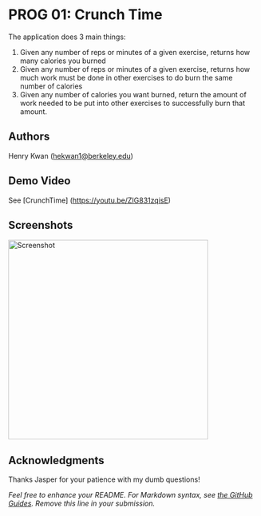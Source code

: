 # PROG 01: Crunch Time

The application does 3 main things:
1)	Given any number of reps or minutes of a given exercise, returns how many calories you burned
2)	Given any number of reps or minutes of a given exercise, returns how much work must be done in other exercises to do burn the same number of calories
3)	Given any number of calories you want burned, return the amount of work needed to be put into other exercises to successfully burn that amount.


## Authors

Henry Kwan ([hekwan1@berkeley.edu](mailto:hekwan1@berkeley.edu))

## Demo Video

See [CrunchTime] (https://youtu.be/ZIG831zqisE)

## Screenshots

<img src="screenshots/main.png" height="400" alt="Screenshot"/>

## Acknowledgments

Thanks Jasper for your patience with my dumb questions!

*Feel free to enhance your README. For Markdown syntax, see [the GitHub Guides](https://guides.github.com/features/mastering-markdown/). Remove this line in your submission.*

